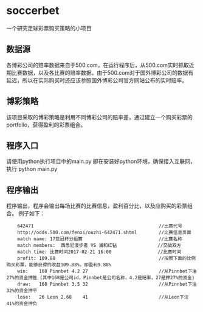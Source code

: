 # soccerbet
一个研究足球彩票购买策略的小项目

## 数据源
各博彩公司的赔率数据来自于500.com，在运行程序后，从500.com实时抓取近期比赛数据，以及各比赛的赔率数据。由于500.com对于国外博彩公司的数据有延迟，所以在实际购买时还应该参照国外博彩公司官方网站公布的实时赔率。

## 博彩策略
该项目采取的博彩策略是利用不同博彩公司的赔率差，通过建立一个购买彩票的portfolio，获得盈利的彩票组合。

## 程序入口
请使用python执行项目中的main.py
即在安装好python环境，确保接入互联网，执行 python main.py

## 程序输出
程序输出，程序会输出每场比赛的比赛信息，盈利百分比，以及应购买的彩票组合。
例子如下：

		642471                                              //比赛代号
		http://odds.500.com/fenxi/ouzhi-642471.shtml        //比赛信息页面
		match name:	17亚冠杯分组赛                            //比赛名称
		match members:	西悉尼漫步者 VS 浦和红钻               //交战双方
		match time:	比赛时间2017-02-21 16:00                 //比赛时间
		profit:	109.88                                      //按照下面的比例购买彩票，能够获得的收益109.88%，即盈利9.88%
		win:	168 Pinnbet	4.2	27                          //从Pinnbet下注 27%的资金押胜 (其中168是公司id，Pinnbet是公司名称，4.2是赔率，27是押27%的资金)
		draw:	168 Pinnbet	3.5	32                          //从Pinnbet下注 32%的资金押平
		lose:	26 Leon	2.68	41                          //从Leon下注 41%的资金押负
